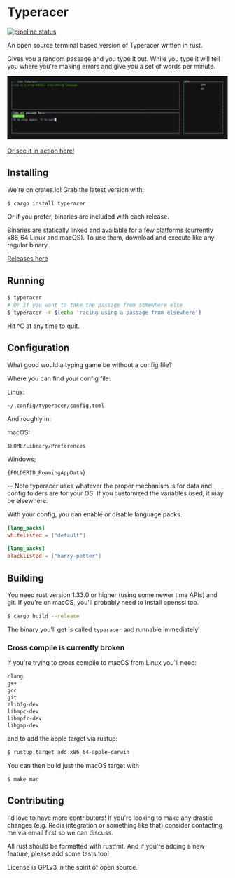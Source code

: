 # Typeracer

[![pipeline status](https://gitlab.com/DarrienG/terminal-typeracer/badges/master/pipeline.svg)](https://gitlab.com/DarrienG/terminal-typeracer/commits/master)

An open source terminal based version of Typeracer written in rust.

Gives you a random passage and you type it out. While you type it will tell you
where you're making errors and give you a set of words per minute.

![User typing away having a great time in their terminal](/assets/typing.jpg)

[Or see it in action here!](https://asciinema.org/a/hEcf1pD2v60wUxiSIHdFWs5zN)

## Installing

We're on crates.io! Grab the latest version with:

```bash
$ cargo install typeracer
```

Or if you prefer, binaries are included with each release.

Binaries are statically linked and available for a few platforms (currently
x86_64 Linux and macOS). To use them, download and execute like any regular
binary.

[Releases here](https://gitlab.com/DarrienG/terminal-typeracer/tags)

## Running

```bash
$ typeracer
# Or if you want to take the passage from somewhere else
$ typeracer -r $(echo 'racing using a passage from elsewhere')
```

Hit ^C at any time to quit.

## Configuration

What good would a typing game be without a config file?

Where you can find your config file:

Linux:
```
~/.config/typeracer/config.toml
```

And roughly in:

macOS:
```
$HOME/Library/Preferences
```

Windows;

```
{FOLDERID_RoamingAppData}
```

-- Note typeracer uses whatever the proper mechanism is for data and config
folders are for your OS. If you customized the variables used, it may be
elsewhere.

With your config, you can enable or disable language packs.

```toml
[lang_packs]
whitelisted = ["default"]
```

```toml
[lang_packs]
blacklisted = ["harry-potter"]
```

## Building
You need rust version 1.33.0 or higher (using some newer time APIs) and git. If
you're on macOS, you'll probably need to install openssl too.

```bash
$ cargo build --release
```

The binary you'll get is called `typeracer` and runnable immediately!

### Cross compile is currently broken
If you're trying to cross compile to macOS from Linux you'll need:

```
clang
g++
gcc
git
zlib1g-dev
libmpc-dev
libmpfr-dev
libgmp-dev
```

and to add the apple target via rustup:

```bash
$ rustup target add x86_64-apple-darwin
```

You can then build just the macOS target with

```
$ make mac
```

## Contributing

I'd love to have more contributors! If you're looking to make any drastic
changes (e.g. Redis integration or something like that) consider contacting me
via email first so we can discuss.

All rust should be formatted with rustfmt. And if you're adding a new feature,
please add some tests too!

License is GPLv3 in the spirit of open source.

